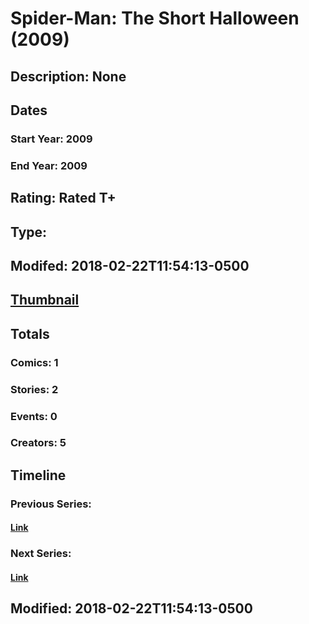 # Spider-Man: The Short Halloween (2009)
## Description: None
## Dates
### Start Year: 2009
### End Year: 2009
## Rating: Rated T+
## Type: 
## Modifed: 2018-02-22T11:54:13-0500
## [Thumbnail](http://i.annihil.us/u/prod/marvel/i/mg/4/70/5a8ef59615856.jpg)
## Totals
### Comics: 1
### Stories: 2
### Events: 0
### Creators: 5
## Timeline
### Previous Series: 
#### [Link]()
### Next Series: 
#### [Link]()
## Modified: 2018-02-22T11:54:13-0500